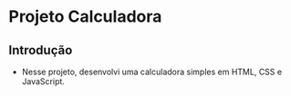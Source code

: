 # Projeto Calculadora

## Introdução

* Nesse projeto, desenvolvi uma calculadora simples em HTML, CSS e JavaScript.